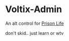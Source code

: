 # Voltix-Admin

 An alt control for [Prison Life](https://www.roblox.com/games/155615604/Prison-Life)

 don't skid.. just learn or wtv
